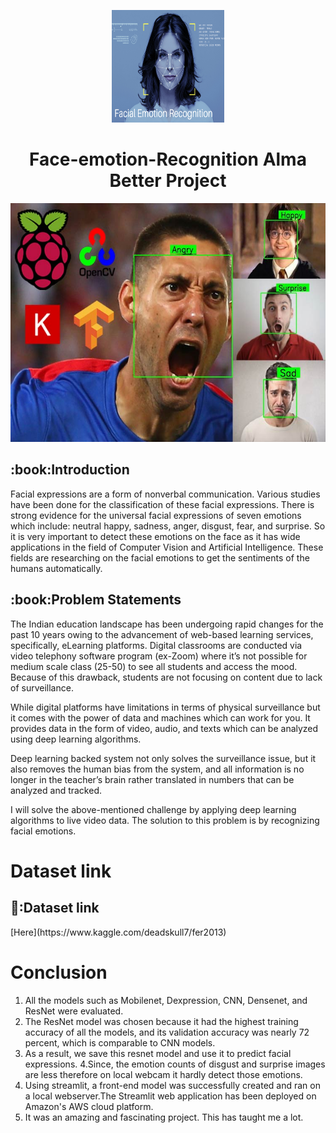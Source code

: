 <p align="center"> 
  <img src="images/2.png" alt="2.png" width="180px" height="180px">
<h1 align="center"> Face-emotion-Recognition Alma Better Project </h1> 
     
<p align="center"> 
<img src="images/3.png" alt="3.png" height="382px">
</p>
<h2> :book:Introduction</h2>
Facial expressions are a form of nonverbal communication. Various studies have been done for the classification of these facial expressions. There is strong evidence for the universal facial expressions of seven emotions which include: neutral happy, sadness, anger, disgust, fear, and surprise. So it is very important to detect these emotions on the face as it has wide applications in the field of Computer Vision and Artificial Intelligence. These fields are researching on the facial emotions to get the sentiments of the humans automatically.

 
<h2> :book:Problem Statements</h2>
The Indian education landscape has been undergoing rapid changes for the past 10 years owing to the advancement of web-based learning services, specifically, eLearning platforms.
Digital classrooms are conducted via video telephony software program (ex-Zoom) where it’s not possible for medium scale class (25-50) to see all students and access the mood. Because of this drawback, students are not focusing on content due to lack of surveillance.

While digital platforms have limitations in terms of physical surveillance but it comes with the power of data and machines which can work for you. It provides data in the form of video, audio, and texts which can be analyzed using deep learning algorithms.

Deep learning backed system not only solves the surveillance issue, but it also removes the human bias from the system, and all information is no longer in the teacher’s brain rather translated in numbers that can be analyzed and tracked.

I will solve the above-mentioned challenge by applying deep learning algorithms to live video data. The solution to this problem is by recognizing facial emotions.

# Dataset link
<h2> 🔗:Dataset link</h2>
[Here](https://www.kaggle.com/deadskull7/fer2013)

# Conclusion
1. All the models such as Mobilenet, Dexpression, CNN, Densenet, and ResNet were evaluated.
2. The ResNet model was chosen because it had the highest training accuracy of all the models, and its validation accuracy was nearly 72 percent, which is comparable to CNN models.
3. As a result, we save this resnet model and use it to predict facial expressions.
4.Since, the emotion counts of disgust and surprise images are less therefore on local webcam it hardly detect those emotions.
5. Using streamlit, a front-end model was successfully created and ran on a local webserver.The Streamlit web application has been deployed on Amazon's AWS cloud platform.
6. It was an amazing and fascinating project. This has taught me a lot.
